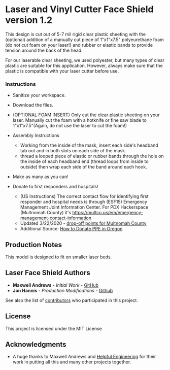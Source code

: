 # Laser and Vinyl Cutter Face Shield version 1.2

This design is cut out of 5-7 mil rigid clear plastic sheeting with the (optional) addition of a manually cut piece of 1"x1"x7.5" polyeurethane foam (do not cut foam on your laser!) and rubber or elastic bands to provide tension around the back of the head. 

For our laserable clear sheeting, we used polyester, but many types of clear plastic are suitable for this application. However, always make sure that the plastic is compatible with your laser cutter before use.

### Instructions

* Sanitize your workspace.

* Download the files.

* (OPTIONAL FOAM INSERT) Only cut the clear plastic sheeting on your laser. Manually cut the foam with a hotknife or fine saw blade to 1"x1"x7.5"(Again, do not use the laser to cut the foam!)

* Assembly Instructions
  * Working from the inside of the mask, insert each side's headband tab out and in both slots on each side of the mask. 
  * thread a looped piece of elastic or rubber bands through the hole on the inside of each headband end (thread loops from inside to outside) then wrap each side of the band around each hook.

* Make as many as you can!

* Donate to first responders and hospitals! 
  * (US Instructions) The correct contact flow for identifying first responder and hospital needs is through (ESF15) Emergency Management Joint Information Center. For PDX Hackerspace (Multnomah County) it's https://multco.us/em/emergency-management-contact-information
  * Updated 3/22/2020 - [drop-off points for Multnomah County](https://www.myoregon.gov/2020/03/19/medical-professionals-asked-to-donate-surplus-ppe/?fbclid=IwAR2NB61SkEIvVmJIJs4YR7h7PvNmgK6z7GaP1kakN_UZAFjI-Oq7X_tPQ1Y)
  * Additional Source: [How to Donate PPE in Oregon](https://www.myoregon.gov/2020/03/19/medical-professionals-asked-to-donate-surplus-ppe)

## Production Notes 

This model is designed to fit on smaller laser beds.

## Laser Face Shield Authors

* **Maxwell Andrews** - *Initial Work* - [GitHub](https://github.com/madmaxbr5)
* **Jon Hannis** - *Production Modifications* - [Github](https://github.com/jonhannis)

See also the list of [contributors](https://github.com/your/project/contributors) who participated in this project.

## License

This project is licensed under the MIT License

## Acknowledgments

* A huge thanks to Maxwell Andrews and [Helpful Engineering](https://helpfulengineering.org) for their work in putting all this and many other projects together.
